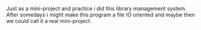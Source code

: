 Just as a mini-project and practice i did this library management system. After somedays i might make this program a file IO oriented and maybe then we could call it a real mini-project.
